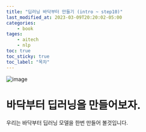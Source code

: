 ```yaml
---
title: "딥러닝 바닥부터 만들기 (intro ~ step10)"
last_modified_at: 2023-03-09T20:20:02-05:00
categories:
    - book
tages:
    - aitech
    - nlp
toc: true
toc_sticky: true
toc_label: "목차"
---
```


![image](../../../image/바닥부터.png)


# 바닥부터 딥러닝을 만들어보자.

우리는 바닥부터 딥러닝 모델을 한번 만들어 볼것입니다.